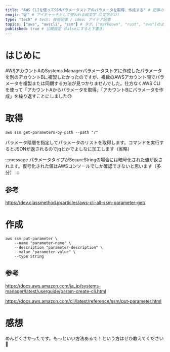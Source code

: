 ```yaml
---
title: "AWS CLIを使ってSSMパラメータストアのパラメータを取得、作成する" # 記事のタイトル
emoji: "💻" # アイキャッチとして使われる絵文字（1文字だけ）
type: "tech" # tech: 技術記事 / idea: アイデア記事
topics: ["aws", "awscli", "ssm"] # タグ。["markdown", "rust", "aws"]のように指定する
published: true # 公開設定（falseにすると下書き）
---
```


# はじめに
AWSアカウントAのSystems Managerパラメータストアに作成したパラメータを別のアカウントBに複製したかったのですが、複数のAWSアカウント間でパラメータを複製または同期する方法が見つかりませんでした。仕方なくAWS CLIを使って「アカウントAからパラメータを取得」「アカウントBにパラメータを作成」を繰り返すことにしました😓

# 取得

```
aws ssm get-parameters-by-path --path "/"
```

パラメータ階層を指定してパラメータのリストを取得します。コマンドを実行するとJSONが返されるのでjqとかでよしなに加工します（省略）

:::message
パラメータタイプがSecureStringの場合には暗号化された値が返されます。復号化された値はAWSコンソールでしか確認できないと思います（多分）
:::

## 参考

https://dev.classmethod.jp/articles/aws-cli-all-ssm-parameter-get/

# 作成

```
aws ssm put-parameter \
    --name "parameter-name" \
    --description "parameter-description" \
    --value "parameter-value" \
    --type String
```

## 参考

https://docs.aws.amazon.com/ja_jp/systems-manager/latest/userguide/param-create-cli.html

https://docs.aws.amazon.com/cli/latest/reference/ssm/put-parameter.html

# 感想
めんどくさかったです。もっといい方法あるで！という方はぜひ教えてください🙏

